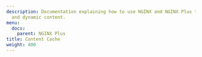 ```yaml
---
description: Documentation explaining how to use NGINX and NGINX Plus to cache static
  and dynamic content.
menu:
  docs:
    parent: NGINX Plus
title: Content Cache
weight: 400
---
```

